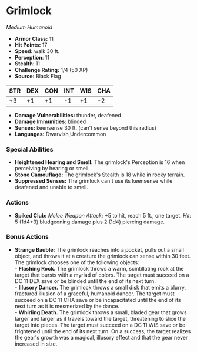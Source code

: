 # Grimlock

*Medium* *Humanoid*

- **Armor Class:** 11
- **Hit Points:** 17 
- **Speed:** walk 30 ft.
- **Perception**: 11
- **Stealth**: 11
- **Challenge Rating:** 1/4 (50 XP)
- **Source:** Black Flag

| STR | DEX | CON | INT | WIS | CHA |
| --- | --- | --- | --- | --- | --- |
| +3 | +1 | +1 | -1 | +1 | -2 |

- **Damage Vulnerabilities:** thunder, deafened
- **Damage Immunities:** blinded
- **Senses:** keensense 30 ft. (can't sense beyond this radius)
- **Languages:** Dwarvish,Undercommon

### Special Abilities

- **Heightened Hearing and Smell:** The grimlock's Perception is 16 when perceiving by hearing or smell.
- **Stone Camouflage:** The grimlock's Stealth is 18 while in rocky terrain.
- **Suppressed Senses:** The grimlock can't use its keensense while deafened and unable to smell.

### Actions

- **Spiked Club:** _Melee Weapon Attack:_ +5 to hit, reach 5 ft., one target. _Hit:_ 5 (1d4+3) bludgeoning damage plus 2 (1d4) piercing damage.

### Bonus Actions

- **Strange Bauble:** The grimlock reaches into a pocket, pulls out a small object, and throws it at a creature the grimlock can sense within 30 feet. The grimlock chooses one of the following objects:<br>- **Flashing Rock.** The grimlock throws a warm, scintillating rock at the target that bursts with a myriad of colors. The target must succeed on a DC 11 DEX save or be blinded until the end of its next turn.<br>- **Illusory Dancer.** The grimlock throws a small disk that emits a blurry, fractured illusion of a graceful, humanoid dancer. The target must succeed on a DC 11 CHA save or be incapacitated until the end of its next turn as it is mesmerized by the dance.<br>- **Whirling Death.** The grimlock throws a small, bladed gear that grows larger and larger as it travels toward the target, threatening to slice the target into pieces. The target must succeed on a DC 11 WIS save or be frightened until the end of its next turn. On a success, the target realizes the gear's growth was a magical, illusory effect and that the gear never increased in size.
